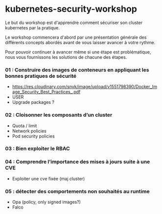 # kubernetes-security-workshop

Le but du workshop est d'apprendre comment sécuriser son cluster kubernetes par la pratique.

Le workshop commencera d'abord par une présentation générale des différents concepts abordés avant de vous laisser avancer à votre rythme.

Pour pouvoir continuer à avancer même si une étape est problématique, nous vous fournissons les solutions de chacune des étapes.

### 01 : Construire des images de conteneurs en appliquant les bonnes pratiques de sécurité
 - https://res.cloudinary.com/snyk/image/upload/v1551798390/Docker_Image_Security_Best_Practices_.pdf
 - USER
 - Upgrade packages ?

### 02 : Cloisonner les composants d’un cluster
 - Quota / limit
 - Network policies
 - Pod security policies

### 03 : Bien exploiter le RBAC

### 04 : Comprendre l’importance des mises à jours suite à une CVE
 - Exploiter une cve fixée (maj cluster)

### 05 : détecter des comportements non souhaités au runtime 
 - Opa (policy, only signed images?)
 - Falco 
